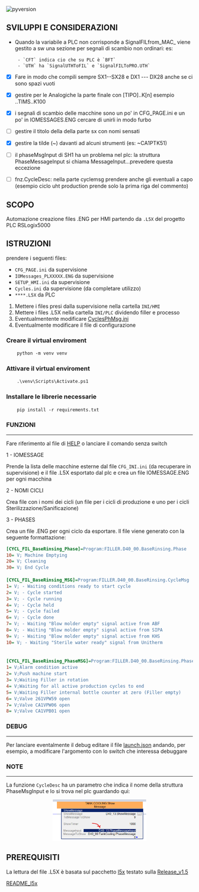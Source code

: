 ![pyversion](https://img.shields.io/badge/Python%20-3.10.3-green)

## SVILUPPI E CONSIDERAZIONI

- Quando la variabile a PLC non corrisponde a SignalFILfrom_MAC_ viene gestito a sw 
  una sezione per segnali di scambio non ordinari:
	es:
	
       - `CFT` indica cio che su PLC è `BFT`
	   - `UTH` ha `SignalUTHToFIL` e `SignalFILToPRO.UTH`

- [x] Fare in modo che compili sempre SX1--SX28 e DX1 --- DX28 anche se ci sono spazi vuoti

- [x] gestire per le Analogiche la parte finale con [TIPO]..K[n]   esempio ..TIMS..K100

- [x] i segnali di scambio delle macchine sono un po' in CFG_PAGE.ini e un po' in IOMESSAGES.ENG
      cercare di unirli in modo furbo

- [ ] gestire il titolo della della parte sx con nomi sensati

- [x] gestire la tilde (~) davanti ad alcuni strumenti (es: ~CA1PTK51)

- [ ] il phaseMsgInput di SH1 ha un problema nel plc: la struttura PhaseMessageInput si chiama MessageInput...prevedere questa eccezione

- [ ] fnz.CycleDesc: nella parte cyclemsg prendere anche gli eventuali a capo (esempio ciclo uht production prende solo la prima riga del commento)

## SCOPO

Automazione creazione files .ENG per HMI partendo da `.L5X` del progetto PLC RSLogix5000

## ISTRUZIONI

prendere i seguenti files:

- `CFG_PAGE.ini` da supervisione 
- `IOMessages_PLXXXXX.ENG` da supervisione
- `SETUP_HMI.ini` da supervisione
- `Cycles.ini` da supervisione (da completare utilizzo)
- `****.L5X`        da PLC

1. Mettere i files presi dalla supervisione nella cartella `INI/HMI`
2. Mettere i files .L5X nella cartella `INI/PLC` dividendo filler e processo
3. Eventualmentente modificare [CyclesPhMsg.ini](./INI/CyclesPhMsg.ini)
4. Eventualmente modificare il file di configurazione


### Creare il virtual enviroment
```ps
	python -m venv venv
```
### Attivare il virtual enviroment
```ps
	.\venv\Scripts\Activate.ps1
```
### Installare le librerie necessarie
```ps
	pip install -r requirements.txt
```

### FUNZIONI
----------------------
Fare riferimento al file di [HELP](RES/help.ini) o lanciare il comando senza switch

1 - IOMESSAGE

Prende la lista delle macchine esterne dal file `CFG_INI.ini` (da recuperare in supervisione)
e il file .L5X esportato dal plc e crea un file IOMESSAGE.ENG per ogni macchina

2 - NOMI CICLI

Crea file con i nomi dei cicli (un file per i cicli di produzione e uno per i cicli Sterilizzazione/Sanificazione)

3 - PHASES

Crea un file .ENG per ogni ciclo da esportare.
Il file viene generato con la seguente formattazione:

```INI
[CYCL_FIL_BaseRinsing_Phase]=Program:FILLER.D40_00.BaseRinsing.Phase
10= V; Machine Emptying
20= V; Cleaning
30= V; End Cycle

[CYCL_FIL_BaseRinsing_MSG]=Program:FILLER.D40_00.BaseRinsing.CycleMsg
1= V; - Waiting conditions ready to start cycle
2= V; - Cycle started
3= V; - Cycle running
4= V; - Cycle held
5= V; - Cycle failed
6= V; - Cycle done
7= V; - Waiting "Blow molder empty" signal active from ABF
8= V; - Waiting "Blow molder empty" signal active from SIPA
9= V; - Waiting "Blow molder empty" signal active from KHS
10= V; - Waiting "Sterile water ready" signal from Unitherm


[CYCL_FIL_BaseRinsing_PhaseMSG]=Program:FILLER.D40_00.BaseRinsing.PhaseMessage
1= V;Alarm condition active
2= V;Push machine start
3= V;Waiting Filler in rotation
4= V;Waiting for all active production cycles to end
5= V;Waiting Filler internal bottle counter at zero (Filler empty)
6= V;Valve 261VPW59 open
7= V;Valve CA1VPW06 open
8= V;Valve CA1VPB01 open
```

### DEBUG
-------

Per lanciare eventalmente il debug editare il file [launch.json](.vscode/launch.json) andando, per esempio, a modificare l'argomento con lo switch che interessa debuggare

### NOTE
-----

La funzione `CycleDesc` ha un parametro che indica il nome della struttura PhaseMsgInput e lo si trova nel plc guardando qui:

<!-- ![phase](IMG/Phase.png) -->

<p align="center">
<img src="IMG/Phase.png"  width=50% height=50%>
</p>

## PREREQUISITI

La lettura del file .L5X è basata sul pacchetto [l5x](https://github.com/jvalenzuela/l5x)
testato sulla [Release_v1.5](Release_v1.5)

[README_l5x](https://github.com/jvalenzuela/l5x#readme)
